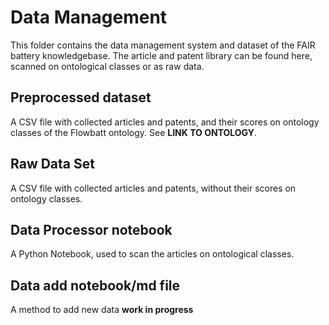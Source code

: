 # Data Management
This folder contains the data management system and dataset of the FAIR battery knowledgebase. 
The article and patent library can be found here, scanned on ontological classes or as raw data.

## Preprocessed dataset
A CSV file with collected articles and patents, and their scores on ontology classes of the Flowbatt ontology. See **LINK TO ONTOLOGY**.

## Raw Data Set
A CSV file with collected articles and patents, without their scores on ontology classes.

## Data Processor notebook
A Python Notebook, used to scan the articles on ontological classes.

## Data add notebook/md file
A method to add new data **work in progress**
